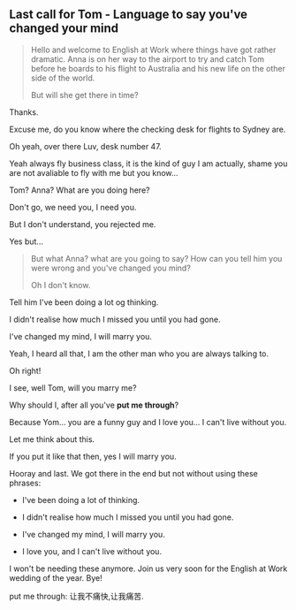 ## Last call for Tom - Language to say you've changed your mind

> Hello and welcome to English at Work where things have got rather dramatic. Anna is on her way to the airport to try and catch Tom before he boards to his flight to Australia and his new life on the other side of the world.
> 
> But will she get there in time?

Thanks.

Excuse me, do you know where the checking desk for flights to Sydney are.

Oh yeah, over there Luv, desk number 47.

Yeah always fly business class, it is the kind of guy I am actually, shame you are not avaliable to fly with me but you know...

Tom? Anna? What are you doing here?

Don't go, we need you, I need you. 

But I don't understand, you rejected me.

Yes but...

> But what Anna? what are you going to say? How can you tell him you were wrong and you've changed you mind?
> 
> Oh I don't know.

Tell him I've been doing a lot og thinking.

I didn't realise how much I missed you until you had gone.

I've changed my mind, I will marry you. 

Yeah, I heard all that, I am the other man who you are always talking to. 

Oh right! 

I see, well Tom, will you marry me?

Why should I, after all you've **put me through**?

Because Yom... you are a funny guy and I love you... I can't live without you.

Let me think about this.

If you put it like that then, yes I will marry you.

Hooray and last. We got there in the end but not without using these phrases:

* I've been doing a lot of thinking.

* I didn't realise how much I missed you until you had gone.

* I've changed my mind, I will marry you. 

* I love you, and I can't live without you. 

I won't be needing these anymore. Join us very soon for the English at Work wedding of the year. Bye!

put me through: 让我不痛快,让我痛苦.
